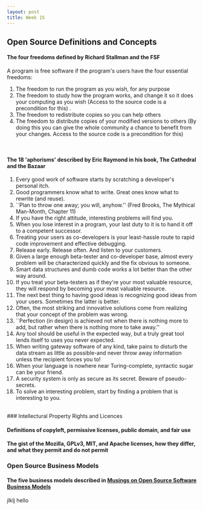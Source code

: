 ```yaml
---
layout: post
title: Week 15
---
```


## Open Source Definitions and Concepts
#### The four freedoms defined by Richard Stallman and the FSF 
A program is free software if the program's users have the four essential freedoms:
1. The freedom to run the program as you wish, for any purpose 
2. The freedom to study how the program works, and change it so it does your computing as you wish (Access to the source code is a precondition for this) . 
3. The freedom to redistribute copies so you can help others  
4. The freedom to distribute copies of your modified versions to others (By doing this you can give the whole community a chance to benefit from your changes. Access to the source code is a precondition for this)  

<br>

#### The 18 'aphorisms' described by Eric Raymond in his book, __The Cathedral and the Bazaar__
1. Every good work of software starts by scratching a developer's personal itch.  
2. Good programmers know what to write. Great ones know what to rewrite (and reuse).  
3. ``Plan to throw one away; you will, anyhow.'' (Fred Brooks, The Mythical Man-Month, Chapter 11)  
4. If you have the right attitude, interesting problems will find you.  
5. When you lose interest in a program, your last duty to it is to hand it off to a competent successor.  
6. Treating your users as co-developers is your least-hassle route to rapid code improvement and effective debugging.  
7. Release early. Release often. And listen to your customers.  
8. Given a large enough beta-tester and co-developer base, almost every problem will be characterized quickly and the fix obvious to someone.  
9. Smart data structures and dumb code works a lot better than the other way around.  
10. If you treat your beta-testers as if they're your most valuable resource, they will respond by becoming your most valuable resource.  
11. The next best thing to having good ideas is recognizing good ideas from your users. Sometimes the latter is better.  
12. Often, the most striking and innovative solutions come from realizing that your concept of the problem was wrong.  
13. ``Perfection (in design) is achieved not when there is nothing more to add, but rather when there is nothing more to take away.''  
14. Any tool should be useful in the expected way, but a truly great tool lends itself to uses you never expected.  
15. When writing gateway software of any kind, take pains to disturb the data stream as little as possible-and never throw away information unless the recipient forces you to!  
16. When your language is nowhere near Turing-complete, syntactic sugar can be your friend.  
17. A security system is only as secure as its secret. Beware of pseudo-secrets.  
18. To solve an interesting problem, start by finding a problem that is interesting to you.  
<br>
### Intellectural Property Rights and Licences

#### Definitions of copyleft, permissive licenses, public domain, and fair use
#### The gist of the Mozilla, GPLv3, MIT, and Apache licenses, how they differ, and what they permit and do not permit

### Open Source Business Models
#### The five business models described in [Musings on Open Source Software Business Models](https://spot.livejournal.com/327801.html)
jlklj
hello
